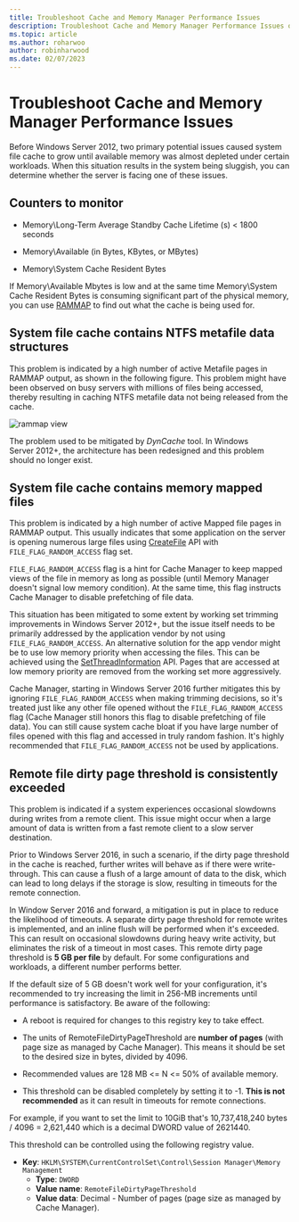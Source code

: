 ```yaml
---
title: Troubleshoot Cache and Memory Manager Performance Issues
description: Troubleshoot Cache and Memory Manager Performance Issues on Windows Server 2016
ms.topic: article
ms.author: roharwoo
author: robinharwood
ms.date: 02/07/2023
---
```


# Troubleshoot Cache and Memory Manager Performance Issues

Before Windows Server 2012, two primary potential issues caused system file cache to grow until available memory was almost depleted under certain workloads. When this situation results in the system being sluggish, you can determine whether the server is facing one of these issues.

## Counters to monitor

- Memory\Long-Term Average Standby Cache Lifetime (s) < 1800 seconds

- Memory\Available (in Bytes, KBytes, or MBytes)

- Memory\System Cache Resident Bytes

If Memory\Available Mbytes is low and at the same time Memory\System Cache Resident Bytes is consuming significant part of the physical memory, you can use [RAMMAP](/sysinternals/downloads/rammap) to find out what the cache is being used for.

## System file cache contains NTFS metafile data structures

This problem is indicated by a high number of active Metafile pages in RAMMAP output, as shown in the following figure. This problem might have been observed on busy servers with millions of files being accessed, thereby resulting in caching NTFS metafile data not being released from the cache.

![rammap view](../../media/perftune-guide-rammap.png)

The problem used to be mitigated by *DynCache* tool. In Windows Server 2012+, the architecture has been redesigned and this problem should no longer exist.

## System file cache contains memory mapped files

This problem is indicated by a high number of active Mapped file pages in RAMMAP output. This usually indicates that some application on the server is opening numerous large files using [CreateFile](/windows/win32/api/fileapi/nf-fileapi-createfilea) API with `FILE_FLAG_RANDOM_ACCESS` flag set.

`FILE_FLAG_RANDOM_ACCESS` flag is a hint for Cache Manager to keep mapped views of the file in memory as long as possible (until Memory Manager doesn't signal low memory condition). At the same time, this flag instructs Cache Manager to disable prefetching of file data.

This situation has been mitigated to some extent by working set trimming improvements in Windows Server 2012+, but the issue itself needs to be primarily addressed by the application vendor by not using `FILE_FLAG_RANDOM_ACCESS`. An alternative solution for the app vendor might be to use low memory priority when accessing the files. This can be achieved using the [SetThreadInformation](/windows/win32/api/processthreadsapi/nf-processthreadsapi-setthreadinformation) API. Pages that are accessed at low memory priority are removed from the working set more aggressively.

Cache Manager, starting in Windows Server 2016 further mitigates this by ignoring `FILE_FLAG_RANDOM_ACCESS` when making trimming decisions, so it's treated just like any other file opened without the `FILE_FLAG_RANDOM_ACCESS` flag (Cache Manager still honors this flag to disable prefetching of file data). You can still cause system cache bloat if you have large number of files opened with this flag and accessed in truly random fashion. It's highly recommended that `FILE_FLAG_RANDOM_ACCESS` not be used by applications.

## Remote file dirty page threshold is consistently exceeded

This problem is indicated if a system experiences occasional slowdowns during writes from a remote client. This issue might occur when a large amount of data is written from a fast remote client to a slow server destination.

Prior to Windows Server 2016, in such a scenario, if the dirty page threshold in the cache is reached, further writes will behave as if there were write-through. This can cause a flush of a large amount of data to the disk, which can lead to long delays if the storage is slow, resulting in timeouts for the remote connection.

In Window Server 2016 and forward, a mitigation is put in place to reduce the likelihood of timeouts. A separate dirty page threshold for remote writes is implemented, and an inline flush will be performed when it's exceeded. This can result on occasional slowdowns during heavy write activity, but eliminates the risk of a timeout in most cases. This remote dirty page threshold is **5 GB per file** by default. For some configurations and workloads, a different number performs better.

If the default size of 5 GB doesn't work well for your configuration, it's recommended to try increasing the limit in 256-MB increments until performance is satisfactory. Be aware of the following:

- A reboot is required for changes to this registry key to take effect.

- The units of RemoteFileDirtyPageThreshold are **number of pages** (with page size as managed by Cache Manager). This means it should be set to the desired size in bytes, divided by 4096.

- Recommended values are 128 MB <= N <= 50% of available memory.

- This threshold can be disabled completely by setting it to -1. **This is not recommended** as it can result in timeouts for remote connections.

For example, if you want to set the limit to 10GiB that's 10,737,418,240 bytes / 4096 = 2,621,440 which is a decimal DWORD value of 2621440.

This threshold can be controlled using the following registry value.

- **Key**: `HKLM\SYSTEM\CurrentControlSet\Control\Session Manager\Memory Management`
  - **Type**: `DWORD`
  - **Value name**: `RemoteFileDirtyPageThreshold`
  - **Value data**: Decimal - Number of pages (page size as managed by Cache Manager).
